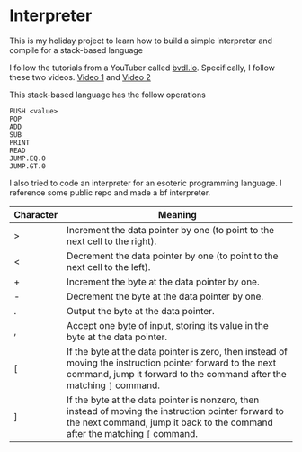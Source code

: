 # Interpreter
This is my holiday project to learn how to build a simple interpreter and compile for a stack-based language

I follow the tutorials from a YouTuber called [bvdl․io](https://www.youtube.com/@bvdlio). Specifically, I follow these two videos. [Video 1](https://www.youtube.com/watch?v=A3gTw1ZkeK0&t=30s) and [Video 2](https://www.youtube.com/watch?v=GsCWivTeFpY)

This stack-based language has the follow operations
```
PUSH <value>
POP
ADD
SUB
PRINT
READ
JUMP.EQ.0
JUMP.GT.0
```

I also tried to code an interpreter for an esoteric programming language. I reference some public repo and made a bf interpreter.

| Character | Meaning |
|-----------|---------|
| >         | Increment the data pointer by one (to point to the next cell to the right). |
| <         | Decrement the data pointer by one (to point to the next cell to the left). |
| +         | Increment the byte at the data pointer by one. |
| -         | Decrement the byte at the data pointer by one. |
| .         | Output the byte at the data pointer. |
| ,         | Accept one byte of input, storing its value in the byte at the data pointer. |
| [         | If the byte at the data pointer is zero, then instead of moving the instruction pointer forward to the next command, jump it forward to the command after the matching `]` command. |
| ]         | If the byte at the data pointer is nonzero, then instead of moving the instruction pointer forward to the next command, jump it back to the command after the matching `[` command. |
